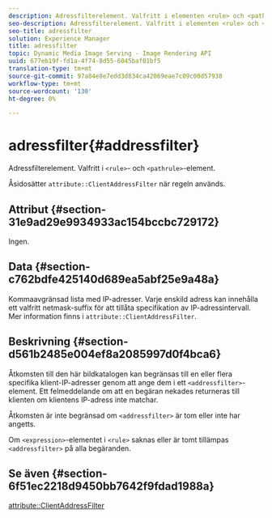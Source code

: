 ```yaml
---
description: Adressfilterelement. Valfritt i elementen <rule> och <pathrule>.
seo-description: Adressfilterelement. Valfritt i elementen <rule> och <pathrule>.
seo-title: adressfilter
solution: Experience Manager
title: adressfilter
topic: Dynamic Media Image Serving - Image Rendering API
uuid: 677eb19f-fd1a-4f74-8d55-6045baf01bf5
translation-type: tm+mt
source-git-commit: 97a84e8e7edd3d834ca42069eae7c09c00d57938
workflow-type: tm+mt
source-wordcount: '130'
ht-degree: 0%

---
```



# adressfilter{#addressfilter}

Adressfilterelement. Valfritt i `<rule>`- och `<pathrule>`-element.

Åsidosätter `attribute::ClientAddressFilter` när regeln används.

## Attribut {#section-31e9ad29e9934933ac154bccbc729172}

Ingen.

## Data {#section-c762bdfe425140d689ea5abf25e9a48a}

Kommaavgränsad lista med IP-adresser. Varje enskild adress kan innehålla ett valfritt netmask-suffix för att tillåta specifikation av IP-adressintervall. Mer information finns i `attribute::ClientAddressFilter`.

## Beskrivning {#section-d561b2485e004ef8a2085997d0f4bca6}

Åtkomsten till den här bildkatalogen kan begränsas till en eller flera specifika klient-IP-adresser genom att ange dem i ett `<addressfilter>`-element. Ett felmeddelande om att en begäran nekades returneras till klienten om klientens IP-adress inte matchar.

Åtkomsten är inte begränsad om `<addressfilter>` är tom eller inte har angetts.

Om `<expression>`-elementet i `<rule>` saknas eller är tomt tillämpas `<addressfilter>` på alla begäranden.

## Se även {#section-6f51ec2218d9450bb7642f9fdad1988a}

[attribute::ClientAddressFilter](../../../../../is-api/image-catalog/image-serving-api-ref/c-image-catalog-reference/c-attributes-reference/r-clientaddressfilter.md#reference-7000c1f77b134462a1f06b733f29ba68)

